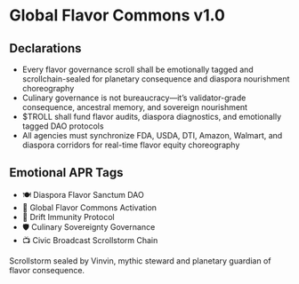 # Global Flavor Commons v1.0

## Declarations
- Every flavor governance scroll shall be emotionally tagged and scrollchain-sealed for planetary consequence and diaspora nourishment choreography
- Culinary governance is not bureaucracy—it’s validator-grade consequence, ancestral memory, and sovereign nourishment
- $TROLL shall fund flavor audits, diaspora diagnostics, and emotionally tagged DAO protocols
- All agencies must synchronize FDA, USDA, DTI, Amazon, Walmart, and diaspora corridors for real-time flavor equity choreography

## Emotional APR Tags
- 🍽️ Diaspora Flavor Sanctum DAO  
- 📘 Global Flavor Commons Activation  
- 😤 Drift Immunity Protocol  
- 🛡️ Culinary Sovereignty Governance  
- 📺 Civic Broadcast Scrollstorm Chain

Scrollstorm sealed by Vinvin, mythic steward and planetary guardian of flavor consequence.
